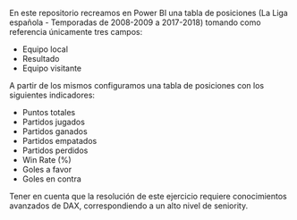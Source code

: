 En este repositorio recreamos en Power BI una tabla de posiciones (La Liga española - Temporadas de 2008-2009 a 2017-2018) tomando como referencia únicamente tres campos:
- Equipo local
- Resultado
- Equipo visitante

A partir de los mismos configuramos una tabla de posiciones con los siguientes indicadores:
- Puntos totales
- Partidos jugados
- Partidos ganados
- Partidos empatados
- Partidos perdidos
- Win Rate (%)
- Goles a favor
- Goles en contra

Tener en cuenta que la resolución de este ejercicio requiere conocimientos avanzados de DAX, correspondiendo a un alto nivel de seniority.
